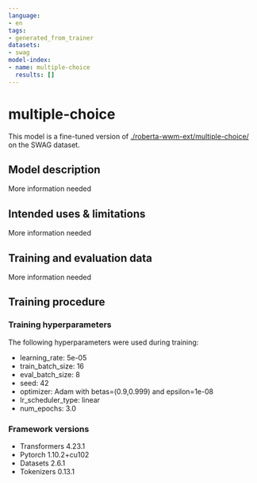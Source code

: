 ```yaml
---
language:
- en
tags:
- generated_from_trainer
datasets:
- swag
model-index:
- name: multiple-choice
  results: []
---
```


<!-- This model card has been generated automatically according to the information the Trainer had access to. You
should probably proofread and complete it, then remove this comment. -->

# multiple-choice

This model is a fine-tuned version of [./roberta-wwm-ext/multiple-choice/](https://huggingface.co/./roberta-wwm-ext/multiple-choice/) on the SWAG dataset.

## Model description

More information needed

## Intended uses & limitations

More information needed

## Training and evaluation data

More information needed

## Training procedure

### Training hyperparameters

The following hyperparameters were used during training:
- learning_rate: 5e-05
- train_batch_size: 16
- eval_batch_size: 8
- seed: 42
- optimizer: Adam with betas=(0.9,0.999) and epsilon=1e-08
- lr_scheduler_type: linear
- num_epochs: 3.0

### Framework versions

- Transformers 4.23.1
- Pytorch 1.10.2+cu102
- Datasets 2.6.1
- Tokenizers 0.13.1
